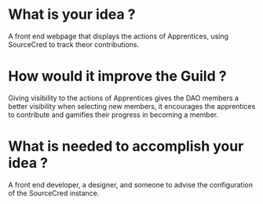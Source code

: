 # What is your idea ?

A front end webpage that displays the actions of Apprentices, using SourceCred to track theor contributions.

# How would it improve the Guild ?

Giving visibility to the actions of Apprentices gives the DAO members a better visibility when selecting new members, it encourages the apprentices to contribute and gamifies their progress in becoming a member.

# What is needed to accomplish your idea ?

A front end developer, a designer, and someone to advise the configuration of the SourceCred instance.
